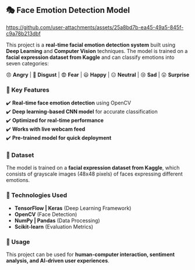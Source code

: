 ## 🎭 Face Emotion Detection Model  

https://github.com/user-attachments/assets/25a8bd7b-ea45-49a5-845f-c9a78b213dbf



This project is a **real-time facial emotion detection system** built using **Deep Learning** and **Computer Vision** techniques. The model is trained on a **facial expression dataset from Kaggle** and can classify emotions into seven categories:  

😠 **Angry** | 🤢 **Disgust** | 😨 **Fear** | 😃 **Happy** | 😐 **Neutral** | 😢 **Sad** | 😲 **Surprise**  

### 🔹 Key Features  
✔️ **Real-time face emotion detection** using OpenCV  
✔️ **Deep learning-based CNN model** for accurate classification  
✔️ **Optimized for real-time performance**  
✔️ **Works with live webcam feed**  
✔️ **Pre-trained model for quick deployment**  

### 🔹 Dataset  
The model is trained on a **facial expression dataset from Kaggle**, which consists of grayscale images (48x48 pixels) of faces expressing different emotions.  

### 🔹 Technologies Used  
- **TensorFlow | Keras** (Deep Learning Framework)  
- **OpenCV** (Face Detection)  
- **NumPy | Pandas** (Data Processing)  
- **Scikit-learn** (Evaluation Metrics)  

### 🔹 Usage  
This project can be used for **human-computer interaction, sentiment analysis, and AI-driven user experiences**.  
